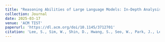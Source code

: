 ```yaml
---
title: "Reasoning Abilities of Large Language Models: In-Depth Analysis on the Abstraction and Reasoning Corpus"
collection: Journal
date: 2025-03-17
venue: 'ACM TIST'
paperurl: 'https://dl.acm.org/doi/10.1145/3712701'
citation: 'Lee, S., Sim, W., Shin, D., Hwang, S., Seo, W., Park, J., Lee, S., Kim, S., & Kim, S. (2025). Reasoning Abilities of Large Language Models: In-Depth Analysis on the Abstraction and Reasoning Corpus. ACM TIST (accepted).'
---
```


